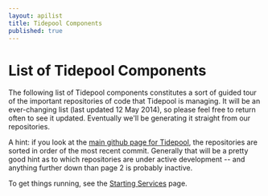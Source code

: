 ```yaml
---
layout: apilist
title: Tidepool Components
published: true
---
```


# List of Tidepool Components

The following list of Tidepool components constitutes a sort of guided tour of the important repositories of code that Tidepool is managing. It will be an ever-changing list (last updated 12 May 2014), so please feel free to return often to see it updated. Eventually we'll be generating it straight from our repositories. 

A hint: if you look at the [main github page for Tidepool](https://github.com/tidepool-org), the repositories are sorted in order of the most recent commit. Generally that will be a pretty good hint as to which repositories are under active development -- and anything further down than page 2 is probably inactive.

To get things running, see the [Starting Services](StartingUpServices.html) page.
 